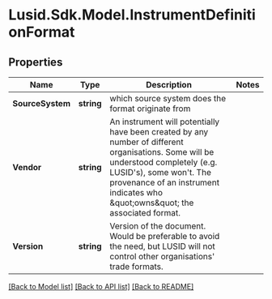 
# Lusid.Sdk.Model.InstrumentDefinitionFormat

## Properties

Name | Type | Description | Notes
------------ | ------------- | ------------- | -------------
**SourceSystem** | **string** | which source system does the format originate from | 
**Vendor** | **string** | An instrument will potentially have been created by any number of different organisations. Some will be understood completely (e.g. LUSID&#39;s), some won&#39;t.              The provenance of an instrument indicates who \&quot;owns\&quot; the associated format. | 
**Version** | **string** | Version of the document. Would be preferable to avoid the need, but LUSID will not control other organisations&#39; trade formats. | 

[[Back to Model list]](../README.md#documentation-for-models)
[[Back to API list]](../README.md#documentation-for-api-endpoints)
[[Back to README]](../README.md)

